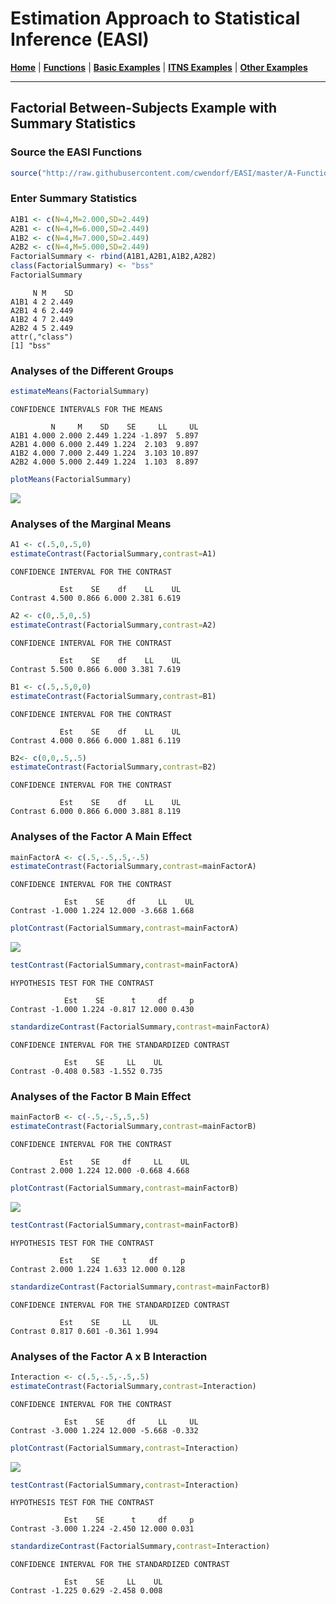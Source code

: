# Estimation Approach to Statistical Inference  (EASI)

[**Home**](https://github.com/cwendorf/EASI/) | 
[**Functions**](https://github.com/cwendorf/EASI/tree/master/A-Functions) | 
[**Basic Examples**](https://github.com/cwendorf/EASI/tree/master/B-BasicExamples) | 
[**ITNS Examples**](https://github.com/cwendorf/EASI/tree/master/C-ITNSExamples) | 
[**Other Examples**](https://github.com/cwendorf/EASI/tree/master/D-OtherExamples) 

---

## Factorial Between-Subjects Example with Summary Statistics

### Source the EASI Functions

```r
source("http://raw.githubusercontent.com/cwendorf/EASI/master/A-Functions/ALL-EASI-FUNCTIONS.R")
```

### Enter Summary Statistics

```r
A1B1 <- c(N=4,M=2.000,SD=2.449)
A2B1 <- c(N=4,M=6.000,SD=2.449)
A1B2 <- c(N=4,M=7.000,SD=2.449)
A2B2 <- c(N=4,M=5.000,SD=2.449)
FactorialSummary <- rbind(A1B1,A2B1,A1B2,A2B2)
class(FactorialSummary) <- "bss"
FactorialSummary
```
```
     N M    SD
A1B1 4 2 2.449
A2B1 4 6 2.449
A1B2 4 7 2.449
A2B2 4 5 2.449
attr(,"class")
[1] "bss"
```

### Analyses of the Different Groups

```r
estimateMeans(FactorialSummary)
```
```
CONFIDENCE INTERVALS FOR THE MEANS

         N     M    SD    SE     LL     UL
A1B1 4.000 2.000 2.449 1.224 -1.897  5.897
A2B1 4.000 6.000 2.449 1.224  2.103  9.897
A1B2 4.000 7.000 2.449 1.224  3.103 10.897
A2B2 4.000 5.000 2.449 1.224  1.103  8.897
```
```r
plotMeans(FactorialSummary)
```
<kbd><img src="FactorialBetweenSubjectsFigure1.jpg"></kbd>

### Analyses of the Marginal Means

```r
A1 <- c(.5,0,.5,0)
estimateContrast(FactorialSummary,contrast=A1)
```
```
CONFIDENCE INTERVAL FOR THE CONTRAST

           Est    SE    df    LL    UL
Contrast 4.500 0.866 6.000 2.381 6.619
```
```r
A2 <- c(0,.5,0,.5)
estimateContrast(FactorialSummary,contrast=A2)
```
```
CONFIDENCE INTERVAL FOR THE CONTRAST

           Est    SE    df    LL    UL
Contrast 5.500 0.866 6.000 3.381 7.619
```
```r
B1 <- c(.5,.5,0,0)
estimateContrast(FactorialSummary,contrast=B1)
```
```
CONFIDENCE INTERVAL FOR THE CONTRAST

           Est    SE    df    LL    UL
Contrast 4.000 0.866 6.000 1.881 6.119
```
```r
B2<- c(0,0,.5,.5)
estimateContrast(FactorialSummary,contrast=B2)
```
```
CONFIDENCE INTERVAL FOR THE CONTRAST

           Est    SE    df    LL    UL
Contrast 6.000 0.866 6.000 3.881 8.119
```

### Analyses of the Factor A Main Effect

```r
mainFactorA <- c(.5,-.5,.5,-.5)
estimateContrast(FactorialSummary,contrast=mainFactorA)
```
```
CONFIDENCE INTERVAL FOR THE CONTRAST

            Est    SE     df     LL    UL
Contrast -1.000 1.224 12.000 -3.668 1.668
```
```r
plotContrast(FactorialSummary,contrast=mainFactorA)
```
<kbd><img src="FactorialBetweenSubjectsFigure2.jpg"></kbd>
```r
testContrast(FactorialSummary,contrast=mainFactorA)
```
```
HYPOTHESIS TEST FOR THE CONTRAST

            Est    SE      t     df     p
Contrast -1.000 1.224 -0.817 12.000 0.430
```
```r
standardizeContrast(FactorialSummary,contrast=mainFactorA)
```
```
CONFIDENCE INTERVAL FOR THE STANDARDIZED CONTRAST

            Est    SE     LL    UL
Contrast -0.408 0.583 -1.552 0.735
```

### Analyses of the Factor B Main Effect

```r
mainFactorB <- c(-.5,-.5,.5,.5)
estimateContrast(FactorialSummary,contrast=mainFactorB)
```
```
CONFIDENCE INTERVAL FOR THE CONTRAST

           Est    SE     df     LL    UL
Contrast 2.000 1.224 12.000 -0.668 4.668
```
```r
plotContrast(FactorialSummary,contrast=mainFactorB)
```
<kbd><img src="FactorialBetweenSubjectsFigure3.jpg"></kbd>
```r
testContrast(FactorialSummary,contrast=mainFactorB)
```
```
HYPOTHESIS TEST FOR THE CONTRAST

           Est    SE     t     df     p
Contrast 2.000 1.224 1.633 12.000 0.128
```
```r
standardizeContrast(FactorialSummary,contrast=mainFactorB)
```
```
CONFIDENCE INTERVAL FOR THE STANDARDIZED CONTRAST

           Est    SE     LL    UL
Contrast 0.817 0.601 -0.361 1.994
```

### Analyses of the Factor A x B Interaction

```r
Interaction <- c(.5,-.5,-.5,.5)
estimateContrast(FactorialSummary,contrast=Interaction)
```
```
CONFIDENCE INTERVAL FOR THE CONTRAST

            Est    SE     df     LL     UL
Contrast -3.000 1.224 12.000 -5.668 -0.332
```
```r
plotContrast(FactorialSummary,contrast=Interaction)
```
<kbd><img src="FactorialBetweenSubjectsFigure4.jpg"></kbd>
```r
testContrast(FactorialSummary,contrast=Interaction)
```
```
HYPOTHESIS TEST FOR THE CONTRAST

            Est    SE      t     df     p
Contrast -3.000 1.224 -2.450 12.000 0.031
```
```r
standardizeContrast(FactorialSummary,contrast=Interaction)
```
```
CONFIDENCE INTERVAL FOR THE STANDARDIZED CONTRAST

            Est    SE     LL    UL
Contrast -1.225 0.629 -2.458 0.008
```
